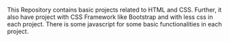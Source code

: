 This Repository contains basic projects related to HTML and CSS. Further, it also have project with CSS Framework like Bootstrap and with less css in each project. There is some javascript for some basic functionalities in each project. 
